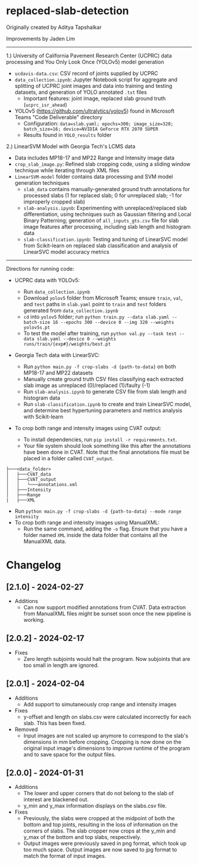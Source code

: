 # replaced-slab-detection
Originally created by Aditya Tapshalkar

Improvements by Jaden Lim

___
1.) University of California Pavement Research Center (UCPRC) data processing and You Only Look Once (YOLOv5) model generation
* `ucdavis-data.csv`: CSV record of joints supplied by UCPRC
* `data_collection.ipynb`: Jupyter Notebook script for aggregate and splitting of UCPRC joint images and data into training and testing datasets, and generation of YOLO annotated `.txt` files
  * Important features: joint image, replaced slab ground truth (`ucprc_isr_ahead`)
* YOLOv5 (https://github.com/ultralytics/yolov5) found in Microsoft Teams "Code Deliverable" directory
  * Configuration: `data=slab.yaml; epochs=300; image_size=320; batch_size=16; device=NVIDIA GeForce RTX 2070 SUPER`
  * Results found in `YOLO_results` folder
  
2.) LinearSVM Model with Georgia Tech's LCMS data
  * Data includes MP18-17 and MP22 Range and Intensity image data
  * `crop_slab_image.py`: Refined slab cropping code, using a sliding window technique while iterating through XML files
  * `LinearSVM-model` folder contains data processing and SVM model generation techniques
    * `slab_data` contains manually-generated ground truth annotations for processed slabs (1 for replaced slab; 0 for unreplaced slab; -1 for improperly cropped slab)
    * `slab-analysis.ipynb`: Experimenting with unreplaced/replaced slab differentiation, using techniques such as Gaussian filtering and Local Binary Patterning; generation of `all_inputs_gts.csv` file for slab image features after processing, including slab length and histogram data
    * `slab-classification.ipynb`: Testing and tuning of LinearSVC model from Scikit-learn on replaced slab classification and analysis of LinearSVC model accuracy metrics 

___
Directions for running code:
* UCPRC data with YOLOv5:
  * Run `data_collection.ipynb`
  * Download `yolov5` folder from Microsoft Teams; ensure `train`, `val`, and `test` paths in `slab.yaml` point to `train` and `test` folders generated from `data_collection.ipynb`
  * `cd` into `yolov5` folder; run `python train.py --data slab.yaml --batch-size 16 --epochs 300 --device 0 --img 320 --weights yolov5s.pt`
  * To test the model after training, run `python val.py --task test --data slab.yaml --device 0 --weights runs/train/{exp#}/weights/best.pt`

* Georgia Tech data with LinearSVC:
  * Run `python main.py -f crop-slabs -d {path-to-data}` on both MP18-17 and MP22 datasets
  * Manually create ground truth CSV files classifying each extracted slab image as unreplaced (0)/replaced (1)/faulty (-1)
  * Run `slab-analysis.ipynb` to generate CSV file from slab length and histogram data
  * Run `slab-classification.ipynb` to create and train LinearSVC model, and determine best hypertuning parameters and metrics analysis with Scikit-learn
* To crop both range and intensity images using CVAT output:
  * To install dependencies, run `pip install -r requirements.txt`.
  * Your file system should look something like this after the annotations have been done in CVAT. Note that the final annotations file must be placed in a folder called `CVAT_output`.
```
├───<data_folder>
│   ├───CVAT_data
│   ├───CVAT_output
│   │   └───annotations.xml
│   ├───Intensity
│   ├───Range
|   ├───XML
```
   * Run `python main.py -f crop-slabs -d {path-to-data} --mode range intensity`
* To crop both range and intensity images using ManualXML:
  * Run the same command, adding the `-o` flag. Ensure that you have a folder named `XML` inside the data folder that contains all the ManualXML data.

# Changelog
## [2.1.0] - 2024-02-27
* Additions
  * Can now support modified annotations from CVAT. Data extraction from ManualXML files might be sunset soon once the new pipeline is working.
## [2.0.2] - 2024-02-17
* Fixes
  * Zero length subjoints would halt the program. Now subjoints that are too small in length are ignored.
## [2.0.1] - 2024-02-04
* Additions
  * Add support to simutaneously crop range and intensity images
* Fixes
  * y-offset and length on slabs.csv were calculated incorrectly for each slab. This has been fixed.
* Removed
  * Input images are not scaled up anymore to correspond to the slab's dimensions in mm before cropping. Cropping is now done on the original input image's dimensions to improve runtime of the program and to save space for the output files.

## [2.0.0] - 2024-01-31
* Additions
  * The lower and upper corners that do not belong to the slab of interest are blackened out.
  * y_min and y_max information displays on the slabs.csv file.
* Fixes
  * Previously, the slabs were cropped at the midpoint of both the bottom and top joints, resulting in the loss of information on the corners of slabs. The slab cropper now crops at the y_min and y_max of the bottom and top slabs, respectively.
  * Output images were previously saved in png format, which took up too much space. Output images are now saved to jpg format to match the format of input images.

